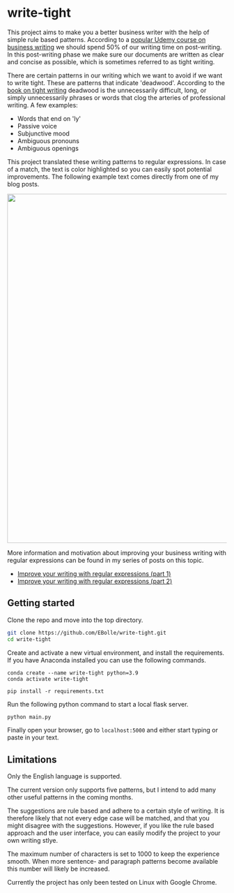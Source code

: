 # write-tight

This project aims to make you a better business writer with the help of simple rule based patterns. According to a [popular Udemy course on business writing][udemy] we should spend 50% of our writing time on post-writing. In this post-writing phase we make sure our documents are written as clear and concise as possible, which is sometimes referred to as tight writing.

There are certain patterns in our writing which we want to avoid if we want to write tight. These are patterns that indicate 'deadwood'. According to the [book on tight writing][write-tight] deadwood is the unnecessarily difficult, long, or simply unnecessarily phrases or words that clog the arteries of professional writing. A few examples:

- Words that end on 'ly'
- Passive voice
- Subjunctive mood
- Ambiguous pronouns
- Ambiguous openings

This project translated these writing patterns to regular expressions. In case of a match, the text is color highlighted so you can easily spot potential improvements. The following example text comes directly from one of my blog posts.

<img src="https://user-images.githubusercontent.com/49920622/182711607-b49c6918-b372-4634-8fcb-fc1a7d37e2d3.png" width=800>

More information and motivation about improving your business writing with regular expressions can be found in my series of posts on this topic.

- [Improve your writing with regular expressions (part 1)][blogpost-1]
- [Improve your writing with regular expressions (part 2)][blogpost-2]

## Getting started

Clone the repo and move into the top directory.

```bash
git clone https://github.com/EBolle/write-tight.git
cd write-tight
```

Create and activate a new virtual environment, and install the requirements. If you have Anaconda installed you can use the following commands.

```
conda create --name write-tight python=3.9
conda activate write-tight

pip install -r requirements.txt
```

Run the following python command to start a local flask server.

```bash
python main.py
```

Finally open your browser, go to `localhost:5000` and either start typing or paste in your text.

## Limitations

Only the English language is supported.

The current version only supports five patterns, but I intend to add many other useful patterns in the coming months.

The suggestions are rule based and adhere to a certain style of writing. It is therefore likely that not every edge case will
be matched, and that you might disagree with the suggestions. However, if you like the rule based approach and the user interface, you
can easily modify the project to your own writing stlye.

The maximum number of characters is set to 1000 to keep the experience smooth. When more sentence- and paragraph patterns become
available this number will likely be increased.

Currently the project has only been tested on Linux with Google Chrome.

[udemy]: https://www.udemy.com/course/business-writing-immersion/
[write-tight]: https://www.amazon.nl/Write-Tight-Exactly-Precision-Power/dp/1402210515
[blogpost-1]: https://www.ernst-bolle.com/posts/regex-part-1
[blogpost-2]: https://www.ernst-bolle.com/posts/regex-part-2
